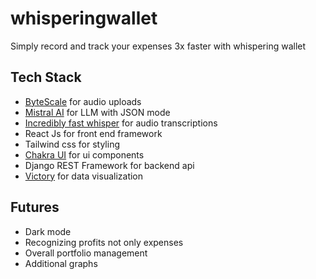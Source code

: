 # whisperingwallet

Simply record and track your expenses 3x faster with whispering wallet

## Tech Stack

- [ByteScale](https://www.bytescale.com/) for audio uploads
- [Mistral AI](https://mistral.ai/) for LLM with JSON mode
- [Incredibly fast whisper](https://replicate.com/vaibhavs10/incredibly-fast-whisper) for audio transcriptions
- React Js for front end framework
- Tailwind css for styling
- [Chakra UI](https://v2.chakra-ui.com/) for ui components
- Django REST Framework for backend api
- [Victory](https://commerce.nearform.com/open-source/victory) for data visualization

## Futures

- Dark mode
- Recognizing profits not only expenses
- Overall portfolio management
- Additional graphs
